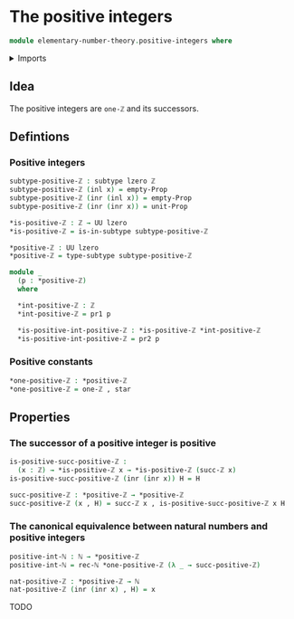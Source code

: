 # The positive integers

```agda
module elementary-number-theory.positive-integers where
```

<details><summary>Imports</summary>

```agda
open import elementary-number-theory.integers
open import elementary-number-theory.natural-numbers

open import foundation.action-on-identifications-functions
open import foundation.coproduct-types
open import foundation.dependent-pair-types
open import foundation.embeddings
open import foundation.empty-types
open import foundation.equality-coproduct-types
open import foundation.equivalences
open import foundation.function-types
open import foundation.homotopies
open import foundation.identity-types
open import foundation.injective-maps
open import foundation.negated-equality
open import foundation.negation
open import foundation.propositions
open import foundation.retractions
open import foundation.sections
open import foundation.sets
open import foundation.subtypes
open import foundation.transport-along-identifications
open import foundation.unit-type
open import foundation.universe-levels
```

</details>

## Idea

The positive integers are `one-ℤ` and its successors.

## Defintions

### Positive integers

```agda
subtype-positive-ℤ : subtype lzero ℤ
subtype-positive-ℤ (inl x) = empty-Prop
subtype-positive-ℤ (inr (inl x)) = empty-Prop
subtype-positive-ℤ (inr (inr x)) = unit-Prop

*is-positive-ℤ : ℤ → UU lzero
*is-positive-ℤ = is-in-subtype subtype-positive-ℤ

*positive-ℤ : UU lzero
*positive-ℤ = type-subtype subtype-positive-ℤ

module _
  (p : *positive-ℤ)
  where

  *int-positive-ℤ : ℤ
  *int-positive-ℤ = pr1 p

  *is-positive-int-positive-ℤ : *is-positive-ℤ *int-positive-ℤ
  *is-positive-int-positive-ℤ = pr2 p
```

### Positive constants

```agda
*one-positive-ℤ : *positive-ℤ
*one-positive-ℤ = one-ℤ , star
```

## Properties

### The successor of a positive integer is positive

```agda
is-positive-succ-positive-ℤ :
  (x : ℤ) → *is-positive-ℤ x → *is-positive-ℤ (succ-ℤ x)
is-positive-succ-positive-ℤ (inr (inr x)) H = H

succ-positive-ℤ : *positive-ℤ → *positive-ℤ
succ-positive-ℤ (x , H) = succ-ℤ x , is-positive-succ-positive-ℤ x H
```

### The canonical equivalence between natural numbers and positive integers

```agda
positive-int-ℕ : ℕ → *positive-ℤ
positive-int-ℕ = rec-ℕ *one-positive-ℤ (λ _ → succ-positive-ℤ)

nat-positive-ℤ : *positive-ℤ → ℕ
nat-positive-ℤ (inr (inr x) , H) = x
```

TODO
